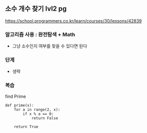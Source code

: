 ## 소수 개수 찾기 lvl2 pg
https://school.programmers.co.kr/learn/courses/30/lessons/42839

### 알고리즘 사용 : 완전탐색 + Math
- 그냥 소수인지 여부를 찾을 수 있다면 된다


### 단계
- 생략

### 복습
find Prime
```
def prime(x):
    for a in range(2, x):
        if x % a == 0:
            return False

    return True
```
